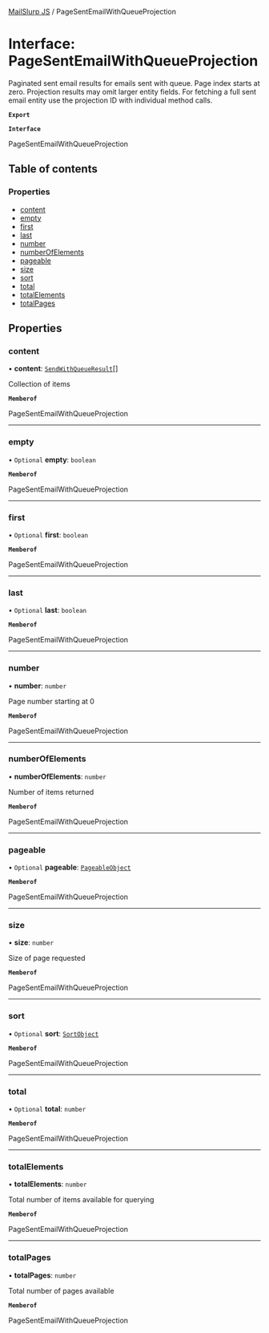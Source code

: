 [MailSlurp JS](../README.md) / PageSentEmailWithQueueProjection

# Interface: PageSentEmailWithQueueProjection

Paginated sent email results for emails sent with queue. Page index starts at zero. Projection results may omit larger entity fields. For fetching a full sent email entity use the projection ID with individual method calls.

**`Export`**

**`Interface`**

PageSentEmailWithQueueProjection

## Table of contents

### Properties

- [content](PageSentEmailWithQueueProjection.md#content)
- [empty](PageSentEmailWithQueueProjection.md#empty)
- [first](PageSentEmailWithQueueProjection.md#first)
- [last](PageSentEmailWithQueueProjection.md#last)
- [number](PageSentEmailWithQueueProjection.md#number)
- [numberOfElements](PageSentEmailWithQueueProjection.md#numberofelements)
- [pageable](PageSentEmailWithQueueProjection.md#pageable)
- [size](PageSentEmailWithQueueProjection.md#size)
- [sort](PageSentEmailWithQueueProjection.md#sort)
- [total](PageSentEmailWithQueueProjection.md#total)
- [totalElements](PageSentEmailWithQueueProjection.md#totalelements)
- [totalPages](PageSentEmailWithQueueProjection.md#totalpages)

## Properties

### content

• **content**: [`SendWithQueueResult`](SendWithQueueResult.md)[]

Collection of items

**`Memberof`**

PageSentEmailWithQueueProjection

___

### empty

• `Optional` **empty**: `boolean`

**`Memberof`**

PageSentEmailWithQueueProjection

___

### first

• `Optional` **first**: `boolean`

**`Memberof`**

PageSentEmailWithQueueProjection

___

### last

• `Optional` **last**: `boolean`

**`Memberof`**

PageSentEmailWithQueueProjection

___

### number

• **number**: `number`

Page number starting at 0

**`Memberof`**

PageSentEmailWithQueueProjection

___

### numberOfElements

• **numberOfElements**: `number`

Number of items returned

**`Memberof`**

PageSentEmailWithQueueProjection

___

### pageable

• `Optional` **pageable**: [`PageableObject`](PageableObject.md)

**`Memberof`**

PageSentEmailWithQueueProjection

___

### size

• **size**: `number`

Size of page requested

**`Memberof`**

PageSentEmailWithQueueProjection

___

### sort

• `Optional` **sort**: [`SortObject`](SortObject.md)

**`Memberof`**

PageSentEmailWithQueueProjection

___

### total

• `Optional` **total**: `number`

**`Memberof`**

PageSentEmailWithQueueProjection

___

### totalElements

• **totalElements**: `number`

Total number of items available for querying

**`Memberof`**

PageSentEmailWithQueueProjection

___

### totalPages

• **totalPages**: `number`

Total number of pages available

**`Memberof`**

PageSentEmailWithQueueProjection
